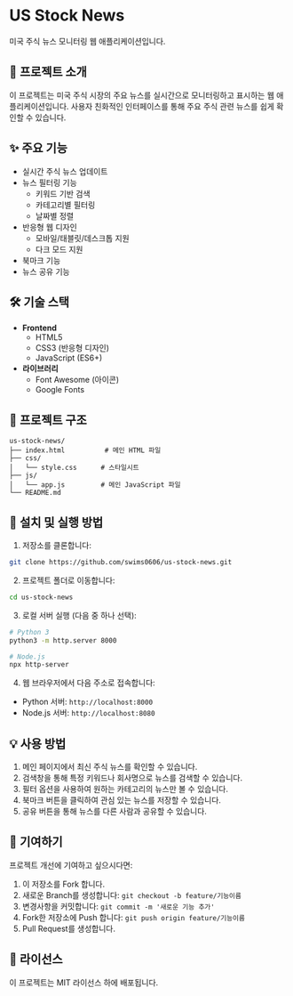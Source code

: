 # US Stock News

미국 주식 뉴스 모니터링 웹 애플리케이션입니다.

## 📝 프로젝트 소개
이 프로젝트는 미국 주식 시장의 주요 뉴스를 실시간으로 모니터링하고 표시하는 웹 애플리케이션입니다. 사용자 친화적인 인터페이스를 통해 주요 주식 관련 뉴스를 쉽게 확인할 수 있습니다.

## ✨ 주요 기능
- 실시간 주식 뉴스 업데이트
- 뉴스 필터링 기능
  - 키워드 기반 검색
  - 카테고리별 필터링
  - 날짜별 정렬
- 반응형 웹 디자인
  - 모바일/태블릿/데스크톱 지원
  - 다크 모드 지원
- 북마크 기능
- 뉴스 공유 기능

## 🛠 기술 스택
- **Frontend**
  - HTML5
  - CSS3 (반응형 디자인)
  - JavaScript (ES6+)
- **라이브러리**
  - Font Awesome (아이콘)
  - Google Fonts

## 📁 프로젝트 구조
```
us-stock-news/
├── index.html          # 메인 HTML 파일
├── css/               
│   └── style.css      # 스타일시트
├── js/
│   └── app.js         # 메인 JavaScript 파일
└── README.md
```

## 🚀 설치 및 실행 방법
1. 저장소를 클론합니다:
```bash
git clone https://github.com/swims0606/us-stock-news.git
```

2. 프로젝트 폴더로 이동합니다:
```bash
cd us-stock-news
```

3. 로컬 서버 실행 (다음 중 하나 선택):
```bash
# Python 3
python3 -m http.server 8000

# Node.js
npx http-server
```

4. 웹 브라우저에서 다음 주소로 접속합니다:
- Python 서버: `http://localhost:8000`
- Node.js 서버: `http://localhost:8080`

## 💡 사용 방법
1. 메인 페이지에서 최신 주식 뉴스를 확인할 수 있습니다.
2. 검색창을 통해 특정 키워드나 회사명으로 뉴스를 검색할 수 있습니다.
3. 필터 옵션을 사용하여 원하는 카테고리의 뉴스만 볼 수 있습니다.
4. 북마크 버튼을 클릭하여 관심 있는 뉴스를 저장할 수 있습니다.
5. 공유 버튼을 통해 뉴스를 다른 사람과 공유할 수 있습니다.

## 🤝 기여하기
프로젝트 개선에 기여하고 싶으시다면:
1. 이 저장소를 Fork 합니다.
2. 새로운 Branch를 생성합니다: `git checkout -b feature/기능이름`
3. 변경사항을 커밋합니다: `git commit -m '새로운 기능 추가'`
4. Fork한 저장소에 Push 합니다: `git push origin feature/기능이름`
5. Pull Request를 생성합니다.

## 📝 라이선스
이 프로젝트는 MIT 라이선스 하에 배포됩니다.
